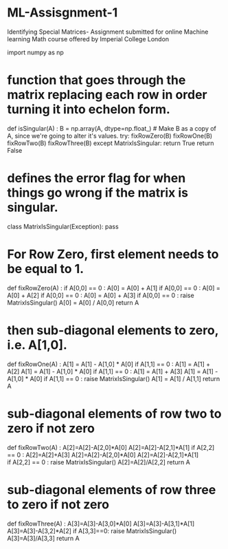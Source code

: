 # ML-Assisgnment-1
Identifying Special Matrices- Assignment submitted for online Machine learning Math course offered by Imperial College London 
  
import numpy as np

# function that goes through the matrix replacing each row in order turning it into echelon form.

def isSingular(A) :
    B = np.array(A, dtype=np.float_) # Make B as a copy of A, since we're going to alter it's values.
    try:
        fixRowZero(B)
        fixRowOne(B)
        fixRowTwo(B)
        fixRowThree(B)
    except MatrixIsSingular:
        return True
    return False

# defines the error flag for when things go wrong if the matrix is singular.
class MatrixIsSingular(Exception): pass

# For Row Zero, first element needs to be equal to 1.

def fixRowZero(A) :
    if A[0,0] == 0 :
        A[0] = A[0] + A[1]
    if A[0,0] == 0 :
        A[0] = A[0] + A[2]
    if A[0,0] == 0 :
        A[0] = A[0] + A[3]
    if A[0,0] == 0 :
        raise MatrixIsSingular()
    A[0] = A[0] / A[0,0]
    return A

# then sub-diagonal elements to zero, i.e. A[1,0].

def fixRowOne(A) :
    A[1] = A[1] - A[1,0] * A[0]
    if A[1,1] == 0 :
        A[1] = A[1] + A[2]
        A[1] = A[1] - A[1,0] * A[0]
    if A[1,1] == 0 :
        A[1] = A[1] + A[3]
        A[1] = A[1] - A[1,0] * A[0]
    if A[1,1] == 0 :
        raise MatrixIsSingular()
    A[1] = A[1] / A[1,1]
    return A
# sub-diagonal elements of row two to zero if not zero
def fixRowTwo(A) :
    A[2]=A[2]-A[2,0]*A[0]
    A[2]=A[2]-A[2,1]*A[1]
    if A[2,2] == 0 :
        A[2]=A[2]+A[3]
        A[2]=A[2]-A[2,0]*A[0]
        A[2]=A[2]-A[2,1]*A[1]     
    if A[2,2] == 0 :
        raise MatrixIsSingular()
    A[2]=A[2]/A[2,2]
    return A

# sub-diagonal elements of row three to zero if not zero
def fixRowThree(A) :
    A[3]=A[3]-A[3,0]*A[0]
    A[3]=A[3]-A[3,1]*A[1]
    A[3]=A[3]-A[3,2]*A[2]
    if A[3,3]==0:
        raise MatrixIsSingular()
    A[3]=A[3]/A[3,3]
    return A
